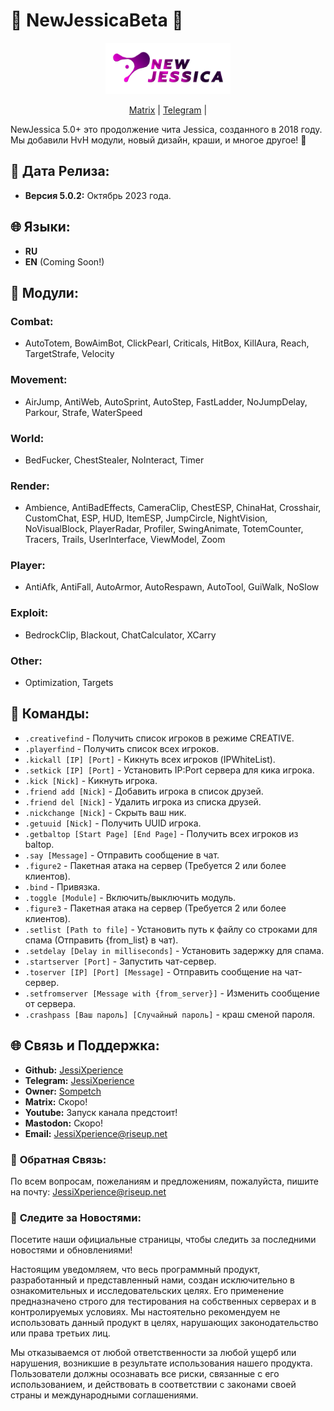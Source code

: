# 🌟 NewJessicaBeta 🌟
<div align="center">
<p>
    <img width="200" src="https://github.com/JessiXperience/NewJessica/blob/alpha/NewJessica_logo.png">
</p>

[Matrix]() |
[Telegram](https://t.me/JessiXperience) |
</div>
NewJessica 5.0+ это продолжение чита Jessica, созданного в 2018 году. Мы добавили HvH модули, новый дизайн, краши, и многое другое! 🚀

## 📅 **Дата Релиза:**
- **Версия 5.0.2:** Октябрь 2023 года.

## 🌐 **Языки:**
- **RU**
- **EN** (Coming Soon!)

## 🚀 **Модули:**
### **Combat:**
- AutoTotem, BowAimBot, ClickPearl, Criticals, HitBox, KillAura, Reach, TargetStrafe, Velocity

### **Movement:**
- AirJump, AntiWeb, AutoSprint, AutoStep, FastLadder, NoJumpDelay, Parkour, Strafe, WaterSpeed

### **World:**
- BedFucker, ChestStealer, NoInteract, Timer

### **Render:**
- Ambience, AntiBadEffects, CameraClip, ChestESP, ChinaHat, Crosshair, CustomChat, ESP, HUD, ItemESP, JumpCircle, NightVision, NoVisualBlock, PlayerRadar, Profiler, SwingAnimate, TotemCounter, Tracers, Trails, UserInterface, ViewModel, Zoom

### **Player:**
- AntiAfk, AntiFall, AutoArmor, AutoRespawn, AutoTool, GuiWalk, NoSlow

### **Exploit:**
- BedrockClip, Blackout, ChatCalculator, XCarry

### **Other:**
- Optimization, Targets

## 📜 **Команды:**
- `.creativefind` - Получить список игроков в режиме CREATIVE.
- `.playerfind` - Получить список всех игроков.
- `.kickall [IP] [Port]` - Кикнуть всех игроков (IPWhiteList).
- `.setkick [IP] [Port]` - Установить IP:Port сервера для кика игрока.
- `.kick [Nick]` - Кикнуть игрока.
- `.friend add [Nick]` - Добавить игрока в список друзей.
- `.friend del [Nick]` - Удалить игрока из списка друзей.
- `.nickchange [Nick]` - Скрыть ваш ник.
- `.getuuid [Nick]` - Получить UUID игрока.
- `.getbaltop [Start Page] [End Page]` - Получить всех игроков из baltop.
- `.say [Message]` - Отправить сообщение в чат.
- `.figure2` - Пакетная атака на сервер (Требуется 2 или более клиентов).
- `.bind` - Привязка.
- `.toggle [Module]` - Включить/выключить модуль.
- `.figure3` - Пакетная атака на сервер (Требуется 2 или более клиентов).
- `.setlist [Path to file]` - Установить путь к файлу со строками для спама (Отправить {from_list} в чат).
- `.setdelay [Delay in milliseconds]` - Установить задержку для спама.
- `.startserver [Port]` - Запустить чат-сервер.
- `.toserver [IP] [Port] [Message]` - Отправить сообщение на чат-сервер.
- `.setfromserver [Message with {from_server}]` - Изменить сообщение от сервера.
- `.crashpass [Ваш пароль] [Случайный пароль]`  - краш сменой пароля.


## 🌐 **Связь и Поддержка:**
- **Github:** [JessiXperience](https://github.com/JessiXperience)
- **Telegram:** [JessiXperience](https://t.me/JessiXperience)
- **Owner:** [Sompetch](https://t.me/Sompetch)
- **Matrix:** Скоро!
- **Youtube:** Запуск канала предстоит!
- **Mastodon:** Скоро!
- **Email:** JessiXperience@riseup.net

### 💌 **Обратная Связь:**
По всем вопросам, пожеланиям и предложениям, пожалуйста, пишите на почту: JessiXperience@riseup.net

### 🌟 **Следите за Новостями:**
Посетите наши официальные страницы, чтобы следить за последними новостями и обновлениями!





Настоящим уведомляем, что весь программный продукт, разработанный и представленный нами, создан исключительно в ознакомительных и исследовательских целях. Его применение предназначено строго для тестирования на собственных серверах и в контролируемых условиях. Мы настоятельно рекомендуем не использовать данный продукт в целях, нарушающих законодательство или права третьих лиц.

Мы отказываемся от любой ответственности за любой ущерб или нарушения, возникшие в результате использования нашего продукта. Пользователи должны осознавать все риски, связанные с его использованием, и действовать в соответствии с законами своей страны и международными соглашениями.
